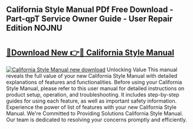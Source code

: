 ## California Style Manual PDf Free Download - Part-qpT Service Owner Guide - User Repair Edition NOJNU

# <h2><a href="http://bc12415.oget.top/?id=California+Style+Manual">🔗Download New 👉🔴 California Style Manual</a></h2>

[![California Style Manual new download](https://i.imgur.com/5g1atiW.png)](http://bc12415.oget.top/?id=California+Style+Manual)
Unlocking Value This manual reveals the full value of your new California Style Manual with detailed explanations of features and functionalities. Before using your California Style Manual, please refer to this user manual for detailed instructions on product setup, operation, and troubleshooting. It includes step-by-step guides for using each feature, as well as important safety information. Experience the power of list of features with your new California Style Manual. We're Committed to Providing Solutions California Style Manual. Our team is dedicated to resolving your concerns promptly and efficiently.
